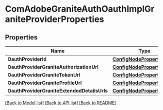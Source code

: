 # ComAdobeGraniteAuthOauthImplGraniteProviderProperties

## Properties
Name | Type | Description | Notes
------------ | ------------- | ------------- | -------------
**OauthProviderId** | [**ConfigNodePropertyString**](configNodePropertyString.md) |  | [optional] 
**OauthProviderGraniteAuthorizationUrl** | [**ConfigNodePropertyString**](configNodePropertyString.md) |  | [optional] 
**OauthProviderGraniteTokenUrl** | [**ConfigNodePropertyString**](configNodePropertyString.md) |  | [optional] 
**OauthProviderGraniteProfileUrl** | [**ConfigNodePropertyString**](configNodePropertyString.md) |  | [optional] 
**OauthProviderGraniteExtendedDetailsUrls** | [**ConfigNodePropertyString**](configNodePropertyString.md) |  | [optional] 

[[Back to Model list]](../README.md#documentation-for-models) [[Back to API list]](../README.md#documentation-for-api-endpoints) [[Back to README]](../README.md)



